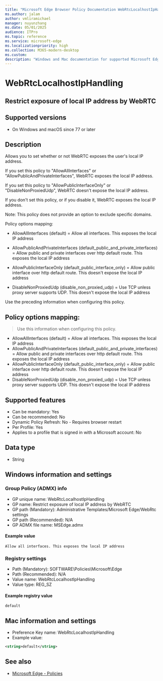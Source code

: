 ```yaml
---
title: "Microsoft Edge Browser Policy Documentation WebRtcLocalhostIpHandling"
ms.author: jalam
author: vmliramichael
manager: nuyunzhang
ms.date: 05/01/2025
audience: ITPro
ms.topic: reference
ms.service: microsoft-edge
ms.localizationpriority: high
ms.collection: M365-modern-desktop
ms.custom:
description: "Windows and Mac documentation for supported Microsoft Edge Browser policy: Restrict exposure of local IP address by WebRTC"
---
```


<!--THIS FILE IS AUTOMATICALLY GENERATED. MANUAL CHANGES WILL BE OVERWRITTEN.-->
<!--Please contact the Microsoft Edge Manageability team with any questions.-->

# WebRtcLocalhostIpHandling

## Restrict exposure of local IP address by WebRTC


## Supported versions

- On Windows and macOS since 77 or later

## Description

Allows you to set whether or not WebRTC exposes the user's local IP address.

If you set this policy to "AllowAllInterfaces" or "AllowPublicAndPrivateInterfaces", WebRTC exposes the local IP address.

If you set this policy to "AllowPublicInterfaceOnly" or "DisableNonProxiedUdp", WebRTC doesn't expose the local IP address.

If you don't set this policy, or if you disable it, WebRTC exposes the local IP address.

Note: This policy does not provide an option to exclude specific domains.

Policy options mapping:

* AllowAllInterfaces (default) = Allow all interfaces. This exposes the local IP address

* AllowPublicAndPrivateInterfaces (default_public_and_private_interfaces) = Allow public and private interfaces over http default route. This exposes the local IP address

* AllowPublicInterfaceOnly (default_public_interface_only) = Allow public interface over http default route. This doesn't expose the local IP address

* DisableNonProxiedUdp (disable_non_proxied_udp) = Use TCP unless proxy server supports UDP. This doesn't expose the local IP address

Use the preceding information when configuring this policy.

## Policy options mapping:
> Use this information when configuring this policy.

- AllowAllInterfaces (default) = Allow all interfaces. This exposes the local IP address
- AllowPublicAndPrivateInterfaces (default_public_and_private_interfaces) = Allow public and private interfaces over http default route. This exposes the local IP address
- AllowPublicInterfaceOnly (default_public_interface_only) = Allow public interface over http default route. This doesn't expose the local IP address
- DisableNonProxiedUdp (disable_non_proxied_udp) = Use TCP unless proxy server supports UDP. This doesn't expose the local IP address

## Supported features

- Can be mandatory: Yes
- Can be recommended: No
- Dynamic Policy Refresh: No - Requires browser restart
- Per Profile: Yes
- Applies to a profile that is signed in with a Microsoft account: No

## Data type

- String

## Windows information and settings

### Group Policy (ADMX) info

- GP unique name: WebRtcLocalhostIpHandling
- GP name: Restrict exposure of local IP address by WebRTC
- GP path (Mandatory): Administrative Templates/Microsoft Edge/WebRtc settings
- GP path (Recommended): N/A
- GP ADMX file name: MSEdge.admx

#### Example value

```
Allow all interfaces. This exposes the local IP address
```

### Registry settings

- Path (Mandatory): SOFTWARE\Policies\Microsoft\Edge
- Path (Recommended): N/A
- Value name: WebRtcLocalhostIpHandling
- Value type: REG_SZ

#### Example registry value

```
default
```


## Mac information and settings

- Preference Key name: WebRtcLocalhostIpHandling
- Example value:

```xml
<string>default</string>
```

## See also
- [Microsoft Edge - Policies](../microsoft-edge-policies.md)
